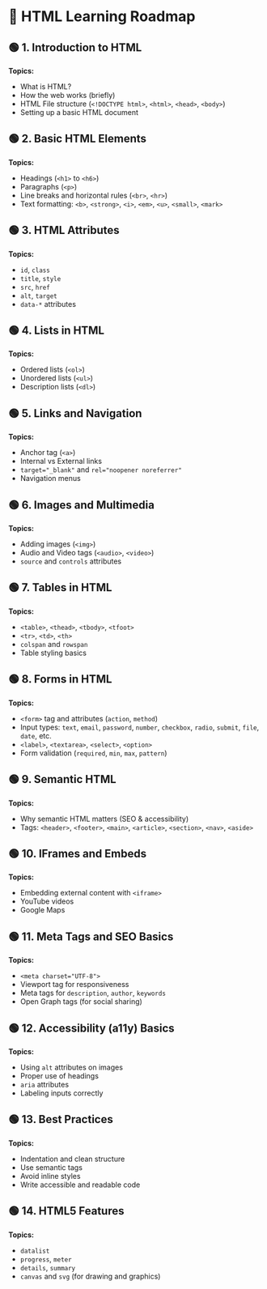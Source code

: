 # 🧭 HTML Learning Roadmap

## 🟢 1. Introduction to HTML
**Topics:**
- What is HTML?
- How the web works (briefly)
- HTML File structure (`<!DOCTYPE html>`, `<html>`, `<head>`, `<body>`)
- Setting up a basic HTML document

## 🟢 2. Basic HTML Elements
**Topics:**
- Headings (`<h1>` to `<h6>`)
- Paragraphs (`<p>`)
- Line breaks and horizontal rules (`<br>`, `<hr>`)
- Text formatting: `<b>`, `<strong>`, `<i>`, `<em>`, `<u>`, `<small>`, `<mark>`

## 🟢 3. HTML Attributes
**Topics:**
- `id`, `class`
- `title`, `style`
- `src`, `href`
- `alt`, `target`
- `data-*` attributes

## 🟢 4. Lists in HTML
**Topics:**
- Ordered lists (`<ol>`)
- Unordered lists (`<ul>`)
- Description lists (`<dl>`)

## 🟢 5. Links and Navigation
**Topics:**
- Anchor tag (`<a>`)
- Internal vs External links
- `target="_blank"` and `rel="noopener noreferrer"`
- Navigation menus

## 🟢 6. Images and Multimedia
**Topics:**
- Adding images (`<img>`)
- Audio and Video tags (`<audio>`, `<video>`)
- `source` and `controls` attributes

## 🟢 7. Tables in HTML
**Topics:**
- `<table>`, `<thead>`, `<tbody>`, `<tfoot>`
- `<tr>`, `<td>`, `<th>`
- `colspan` and `rowspan`
- Table styling basics

## 🟢 8. Forms in HTML
**Topics:**
- `<form>` tag and attributes (`action`, `method`)
- Input types: `text`, `email`, `password`, `number`, `checkbox`, `radio`, `submit`, `file`, `date`, etc.
- `<label>`, `<textarea>`, `<select>`, `<option>`
- Form validation (`required`, `min`, `max`, `pattern`)

## 🟢 9. Semantic HTML
**Topics:**
- Why semantic HTML matters (SEO & accessibility)
- Tags: `<header>`, `<footer>`, `<main>`, `<article>`, `<section>`, `<nav>`, `<aside>`

## 🟢 10. IFrames and Embeds
**Topics:**
- Embedding external content with `<iframe>`
- YouTube videos
- Google Maps

## 🟢 11. Meta Tags and SEO Basics
**Topics:**
- `<meta charset="UTF-8">`
- Viewport tag for responsiveness
- Meta tags for `description`, `author`, `keywords`
- Open Graph tags (for social sharing)

## 🟢 12. Accessibility (a11y) Basics
**Topics:**
- Using `alt` attributes on images
- Proper use of headings
- `aria` attributes
- Labeling inputs correctly

## 🟢 13. Best Practices
**Topics:**
- Indentation and clean structure
- Use semantic tags
- Avoid inline styles
- Write accessible and readable code

## 🟢 14. HTML5 Features
**Topics:**
- `datalist`
- `progress`, `meter`
- `details`, `summary`
- `canvas` and `svg` (for drawing and graphics)
